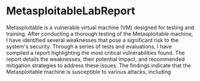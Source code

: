 # MetasploitableLabReport
Metasploitable is a vulnerable virtual machine (VM) designed for testing and training. After conducting a thorough testing of the Metasploitable machine, I have identified several weaknesses that pose a significant risk to the system's security. Through a series of tests and evaluations, I have compiled a report highlighting the most critical vulnerabilities found. The report details the weaknesses, their potential impact, and recommended mitigation strategies to address these issues. The findings indicate that the Metasploitable machine is susceptible to various attacks, including
